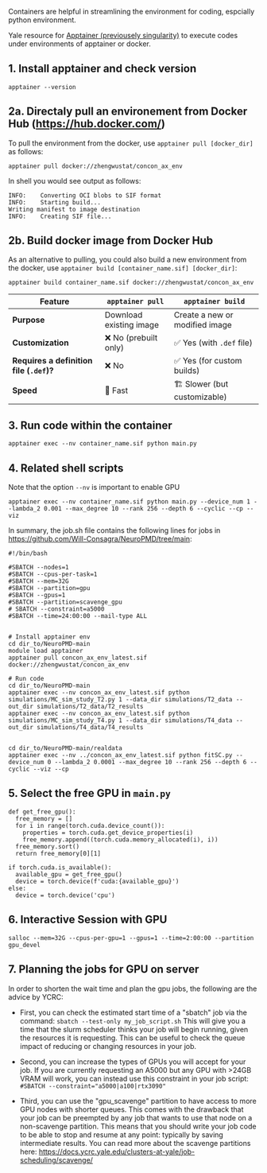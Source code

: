 Containers are helpful in streamlining the environment for coding, espcially python environment. 

Yale resource for [Apptainer (previousely singularity)](https://docs.ycrc.yale.edu/clusters-at-yale/guides/containers/) to execute codes under environments of apptainer or docker. 

## 1. Install apptainer and check version
```apptainer --version```

## 2a. Directaly pull an environement from Docker Hub (https://hub.docker.com/)
To pull the environment from the docker, use `apptainer pull [docker_dir]` as follows:

```apptainer pull docker://zhengwustat/concon_ax_env```


In shell you would see output as follows:
```
INFO:    Converting OCI blobs to SIF format
INFO:    Starting build...
Writing manifest to image destination
INFO:    Creating SIF file...
```


## 2b. Build docker image from Docker Hub
As an alternative to pulling, you could also build a new environment from the docker, use `apptainer build [container_name.sif] [docker_dir]`:

```
apptainer build container_name.sif docker://zhengwustat/concon_ax_env
```


| Feature           | `apptainer pull` | `apptainer build` |
|------------------|----------------|------------------|
| **Purpose**       | Download existing image | Create a new or modified image |
| **Customization** | ❌ No (prebuilt only) | ✅ Yes (with `.def` file) |
| **Requires a definition file (`.def`)?** | ❌ No | ✅ Yes (for custom builds) |
| **Speed**        | 🚀 Fast | 🏗 Slower (but customizable) |


## 3. Run code within the container
```
apptainer exec --nv container_name.sif python main.py 
```


## 4. Related shell scripts

Note that the option `--nv` is important to enable GPU 
```
apptainer exec --nv container_name.sif python main.py --device_num 1 --lambda_2 0.001 --max_degree 10 --rank 256 --depth 6 --cyclic --cp --viz
```


In summary, the job.sh file contains the following lines for jobs in https://github.com/Will-Consagra/NeuroPMD/tree/main:
```
#!/bin/bash

#SBATCH --nodes=1
#SBATCH --cpus-per-task=1
#SBATCH --mem=32G
#SBATCH --partition=gpu
#SBATCH --gpus=1
#SBATCH --partition=scavenge_gpu
# SBATCH --constraint=a5000
#SBATCH --time=24:00:00 --mail-type ALL


# Install apptainer env
cd dir_to/NeuroPMD-main
module load apptainer
apptainer pull concon_ax_env_latest.sif docker://zhengwustat/concon_ax_env

# Run code
cd dir_to/NeuroPMD-main
apptainer exec --nv concon_ax_env_latest.sif python simulations/MC_sim_study_T2.py 1 --data_dir simulations/T2_data --out_dir simulations/T2_data/T2_results
apptainer exec --nv concon_ax_env_latest.sif python simulations/MC_sim_study_T4.py 1 --data_dir simulations/T4_data --out_dir simulations/T4_data/T4_results


cd dir_to/NeuroPMD-main/realdata
apptainer exec --nv ../concon_ax_env_latest.sif python fitSC.py --device_num 0 --lambda_2 0.0001 --max_degree 10 --rank 256 --depth 6 --cyclic --viz --cp
```

## 5. Select the free GPU in `main.py`
```
def get_free_gpu():
  free_memory = []
  for i in range(torch.cuda.device_count()):
    properties = torch.cuda.get_device_properties(i)
    free_memory.append((torch.cuda.memory_allocated(i), i))
  free_memory.sort()
  return free_memory[0][1]

if torch.cuda.is_available():
  available_gpu = get_free_gpu()
  device = torch.device(f'cuda:{available_gpu}')
else:
  device = torch.device('cpu')
```

## 6. Interactive Session with GPU
`salloc --mem=32G --cpus-per-gpu=1 --gpus=1 --time=2:00:00 --partition gpu_devel`


## 7. Planning the jobs for GPU on server

In order to shorten the wait time and plan the gpu jobs, the following are the advice by YCRC:

- First, you can check the estimated start time of a "sbatch" job via the command:
`sbatch --test-only my_job_script.sh`
This will give you a time that the slurm scheduler thinks your job will begin running, given the resources it is requesting. This can be useful to check the queue impact of reducing or changing resources in your job.

- Second, you can increase the types of GPUs you will accept for your job.  If you are currently requesting an A5000 but any GPU with >24GB VRAM will work, you can instead use this constraint in your job script:
`#SBATCH --constraint="a5000|a100|rtx3090"`

- Third, you can use the "gpu_scavenge" partition to have access to more GPU nodes with shorter queues. This comes with the drawback that your job can be preempted by any job that wants to use that node on a non-scavenge partition. This means that you should write your job code to be able to stop and resume at any point: typically by saving intermediate results. You can read more about the scavenge partitions here: https://docs.ycrc.yale.edu/clusters-at-yale/job-scheduling/scavenge/

